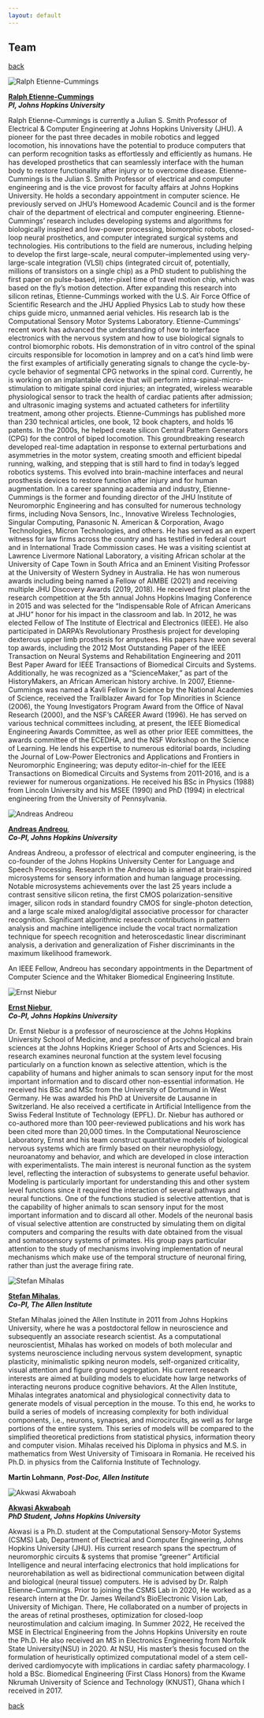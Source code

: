 ```yaml
---
layout: default
---
```


## Team

[back](./)

![Ralph Etienne-Cummings](/assets/img/etienne-cummings-ralph-300x300.png)

**[Ralph Etienne-Cummings](https://engineering.jhu.edu/faculty/ralph-etienne-cummings/)** <br>
***PI, Johns Hopkins University***

Ralph Etienne-Cummings is currently a Julian S. Smith Professor of Electrical & Computer Engineering at Johns Hopkins University (JHU). A pioneer for the past three decades in mobile robotics and legged locomotion, his innovations have the potential to produce computers that can perform recognition tasks as effortlessly and efficiently as humans. He has developed prosthetics that can seamlessly interface with the human body to restore functionality after injury or to overcome disease. Etienne-Cummings is the Julian S. Smith Professor of electrical and computer engineering and is the vice provost for faculty affairs at Johns Hopkins University. He holds a secondary appointment in computer science. He previously served on JHU’s Homewood Academic Council and is the former chair of the department of electrical and computer engineering.
Etienne-Cummings’ research includes developing systems and algorithms for biologically inspired and low-power processing, biomorphic robots, closed-loop neural prosthetics, and computer integrated surgical systems and technologies. His contributions to the field are numerous, including helping to develop the first large-scale, neural computer–implemented using very-large-scale integration (VLSI) chips (integrated circuit of, potentially, millions of transistors on a single chip) as a PhD student to publishing the first paper on pulse-based, inter-pixel time of travel motion chip, which was based on the fly’s motion detection. After expanding this research into silicon retinas, Etienne-Cummings worked with the U.S. Air Force Office of Scientific Research and the JHU Applied Physics Lab to study how these chips guide micro, unmanned aerial vehicles. His research lab is the Computational Sensory Motor Systems Laboratory.
Etienne-Cummings’ recent work has advanced the understanding of how to interface electronics with the nervous system and how to use biological signals to control biomorphic robots. His demonstration of in vitro control of the spinal circuits responsible for locomotion in lamprey and on a cat’s hind limb were the first examples of artificially generating signals to change the cycle-by-cycle behavior of segmental CPG networks in the spinal cord. Currently, he is working on an implantable device that will perform intra-spinal-micro-stimulation to mitigate spinal cord injuries; an integrated, wireless wearable physiological sensor to track the health of cardiac patients after admission; and ultrasonic imaging systems and actuated catheters for infertility treatment, among other projects.
Etienne-Cummings has published more than 230 technical articles, one book, 12 book chapters, and holds 16 patents. In the 2000s, he helped create silicon Central Pattern Generators (CPG) for the control of biped locomotion. This groundbreaking research developed real-time adaptation in response to external perturbations and asymmetries in the motor system, creating smooth and efficient bipedal running, walking, and stepping that is still hard to find in today’s legged robotics systems. This evolved into brain-machine interfaces and neural prosthesis devices to restore function after injury and for human augmentation.
In a career spanning academia and industry, Etienne-Cummings is the former and founding director of the JHU Institute of Neuromorphic Engineering and has consulted for numerous technology firms, including Nova Sensors, Inc., Innovative Wireless Technologies, Singular Computing, Panasonic N. American & Corporation, Avago Technologies, Micron Technologies, and others. He has served as an expert witness for law firms across the country and has testified in federal court and in International Trade Commission cases. He was a visiting scientist at Lawrence Livermore National Laboratory, a visiting African scholar at the University of Cape Town in South Africa and an Eminent Visiting Professor at the University of Western Sydney in Australia.
He has won numerous awards including being named a Fellow of AIMBE (2021) and receiving multiple JHU Discovery Awards (2019, 2018). He received first place in the research competition at the 5th annual Johns Hopkins Imaging Conference in 2015 and was selected for the “Indispensable Role of African Americans at JHU” honor for his impact in the classroom and lab. In 2012, he was elected Fellow of The Institute of Electrical and Electronics (IEEE). He also participated in DARPA’s Revolutionary Prosthesis project for developing dexterous upper limb prosthesis for amputees. His papers have won several top awards, including the 2012 Most Outstanding Paper of the IEEE Transaction on Neural Systems and Rehabilitation Engineering and 2011 Best Paper Award for IEEE Transactions of Biomedical Circuits and Systems. Additionally, he was recognized as a “ScienceMaker,” as part of the HistoryMakers, an African American history archive. In 2007, Etienne-Cummings was named a Kavli Fellow in Science by the National Academies of Science, received the Trailblazer Award for Top Minorities in Science (2006), the Young Investigators Program Award from the Office of Naval Research (2000), and the NSF’s CAREER Award (1996).
He has served on various technical committees including, at present, the IEEE Biomedical Engineering Awards Committee, as well as other prior IEEE committees, the awards committee of the ECEDHA, and the NSF Workshop on the Science of Learning. He lends his expertise to numerous editorial boards, including the Journal of Low-Power Electronics and Applications and Frontiers in Neuromorphic Engineering; was deputy editor-in-chief for the IEEE Transactions on Biomedical Circuits and Systems from 2011-2016, and is a reviewer for numerous organizations.
He received his BSc in Physics (1988) from Lincoln University and his MSEE (1990) and PhD (1994) in electrical engineering from the University of Pennsylvania.

![Andreas Andreou](/assets/img/andreas-andreou-sq-300x300.png)

**[Andreas Andreou](https://engineering.jhu.edu/ece/faculty/andreas-andreou/)**, <br>
***Co-PI, Johns Hopkins University***

Andreas Andreou, a professor of electrical and computer engineering, is the co-founder of the Johns Hopkins University Center for Language and Speech Processing. Research in the Andreou lab is aimed at brain-inspired microsystems for sensory information and human language processing. Notable microsystems achievements over the last 25 years include a contrast sensitive silicon retina, the first CMOS polarization-sensitive imager, silicon rods in standard foundry CMOS for single-photon detection, and a large scale mixed analog/digital associative processor for character recognition. Significant algorithmic research contributions in pattern analysis and machine intelligence include the vocal tract normalization technique for speech recognition and heteroscedastic linear discriminant analysis, a derivation and generalization of Fisher discriminants in the maximum likelihood framework.

An IEEE Fellow, Andreou has secondary appointments in the Department of Computer Science and the Whitaker Biomedical Engineering Institute.

![Ernst Niebur](/assets/img/Ernst.png)

**[Ernst Niebur]()**, <br>
***Co-PI, Johns Hopkins University***

Dr. Ernst Niebur is a professor of neuroscience at the Johns Hopkins University School of Medicine, and a professor of pscychological and brain sciences at the Johns Hopkins Krieger School of Arts and Sciences. His research examines neuronal function at the system level focusing particularly on a function known as selective attention, which is the capability of humans and higher animals to scan sensory input for the most important information and to discard other non-essential information.
He received his BSc and MSc from the University of Dortmund in West Germany. He was awarded his PhD at Universite de Lausanne in Switzerland. He also received a certificate in Artificial Intelligence from the Swiss Federal Institute of Technology (EPFL).
Dr. Niebur has authored or co-authored more than 100 peer-reviewed publications and his work has been cited more than 20,000 times.
In the Computational Neuroscience Laboratory, Ernst and his team construct quantitative models of biological nervous systems which are firmly based on their neurophysiology, neuroanatomy and behavior, and which are developed in close interaction with experimentalists. The main interest is neuronal function as the system level, reflecting the interaction of subsystems to generate useful behavior. Modeling is particularly important for understanding this and other system level functions since it required the interaction of several pathways and neural functions. One of the functions studied is selective attention, that is the capability of higher animals to scan sensory input for the most important information and to discard all other. Models of the neuronal basis of visual selective attention are constructed by simulating them on digital computers and comparing the results with date obtained from the visual and somatosensory systems of primates. His group pays particular attention to the study of mechanisms involving implementation of neural mechanisms which make use of the temporal structure of neuronal firing, rather than just the average firing rate.

![Stefan Mihalas](/assets/img/stefan_mihalas_148x148.png)

**[Stefan Mihalas](https://alleninstitute.org/what-we-do/brain-science/about/team/staff-profiles/stefan-mihalas/)**, <br>
***Co-PI, The Allen Institute***

Stefan Mihalas joined the Allen Institute in 2011 from Johns Hopkins University, where he was a postdoctoral fellow in neuroscience and subsequently an associate research scientist. As a computational neuroscientist, Mihalas has worked on models of both molecular and systems neuroscience including nervous system development, synaptic plasticity, minimalistic spiking neuron models, self-organized criticality, visual attention and figure ground segregation. His current research interests are aimed at building models to elucidate how large networks of interacting neurons produce cognitive behaviors. At the Allen Institute, Mihalas integrates anatomical and physiological connectivity data to generate models of visual perception in the mouse. To this end, he works to build a series of models of increasing complexity for both individual components, i.e., neurons, synapses, and microcircuits, as well as for large portions of the entire system. This series of models will be compared to the simplified theoretical predictions from statistical physics, information theory and computer vision. Mihalas received his Diploma in physics and M.S. in mathematics from West University of Timisoara in Romania. He received his Ph.D. in physics from the California Institute of Technology.

**Martin Lohmann**, 
***Post-Doc, Allen Institute***

![Akwasi Akwaboah](/assets/img/Akwasi_Akwaboah_320x320.png)

**[Akwasi Akwaboah](https://adakwaboah.github.io)** <br>
***PhD Student, Johns Hopkins University***

Akwasi is a Ph.D. student at the Computational Sensory-Motor Systems (CSMS) Lab, Department of Electrical and Computer Engineering, Johns Hopkins University (JHU). His current research spans the spectrum of neuromorphic circuits & systems that promise “greener” Artificial Intelligence and neural interfacing electronics that hold implications for neurorehabilation as well as bidirectional communication between digital and biological (neural tissue) computers. He is advised by Dr. Ralph Etienne-Cummings. Prior to joining the CSMS Lab in 2020, He worked as a research intern at the Dr. James Weiland’s BioElectronic Vision Lab, University of Michigan. There, He collaborated on a number of projects in the areas of retinal prostheses, optimization for closed-loop neurostimulation and calcium imaging. In Summer 2022, He received the MSE in Electrical Engineering from the Johns Hopkins University en route the Ph.D. He also received an MS in Electronics Engineering from Norfolk State University(NSU) in 2020. At NSU, His master’s thesis focused on the formulation of heuristically optimized computational model of a stem cell-derived cardiomyocyte with implications in cardiac safety pharmacology. I hold a BSc. Biomedical Engineering (First Class Honors) from the Kwame Nkrumah University of Science and Technology (KNUST), Ghana which I received in 2017.


[back](./)
